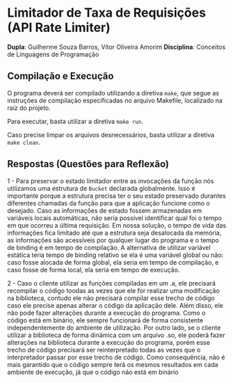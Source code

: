 # Limitador de Taxa de Requisições (API Rate Limiter)

**Dupla**: Guilherme Souza Barros, Vítor Oliveira Amorim
**Disciplina**: Conceitos de Linguagens de Programação

## Compilação e Execução
O programa deverá ser compilado utilizando a diretiva `make`, que segue as instruções de compilação especificadas no arquivo Makefile, localizado na raíz do projeto.

Para executar, basta utilizar a diretiva `make run`.

Caso precise limpar os arquivos desnecessários, basta utilizar a diretiva `make clean`.

## Respostas (Questões para Reflexão)

1 - Para preservar o estado limitador entre as invocações da função nós utilizamos uma estrutura de `Bucket` declarada globalmente. Isso é importante porque a estrutura precisa ter o seu estado preservado durantes diferentes chamadas da função para que a aplicação funcione como o desejado. Caso as informações de estado fossem armazenadas em variáveis locais automáticas, não seria possível identificar qual foi o tempo em que ocorreu a última requisição. Em nossa solução, o tempo de vida das informações fica limitado até que a estrutura seja desalocada da memória, as informações são acessíveis por qualquer lugar do programa e o tempo de binding é em tempo de compilação. A alternativa de utilizar variável estática teria tempo de binding relativo se ela é uma variável global ou não: caso fosse alocada de forma global, ela seria em tempo de compilação, e caso fosse de forma local, ela seria em tempo de execução.

2 - Caso o cliente utilizar as funções compiladas em um .a, ele precisará recompilar o código toodas as vezes que ele for realizar uma modificação na biblioteca, contudo ele não precisará compilar esse trecho de código caso ele precise apenas alterar o código da aplicação dele. Além disso, ele não pode fazer alterações durante a execução do programa. Como o código está em binário, ele sempre funcionará de forma consistente independentemente do ambiente de utilização. Por outro lado, se o cliente utilizar a biblioteca de forma dinâmica com um arquivo .so, ele poderá fazer alterações na biblioteca durante a execução do programa, porém esse trecho de código precisará ser reinterpretado todas as vezes que o interpretador passar por esse trecho de código. Como consequência, não é mais garantido que o código sempre terá os mesmos resultados em cada ambiente de execução, já que o código não está em binário

